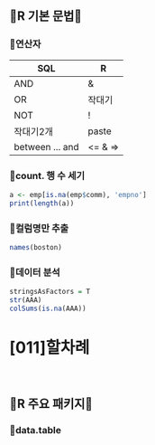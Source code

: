 ## 💫R 기본 문법💫   
### 📍연산자 
SQL      | R     
--------------------|--------------------
AND | &
OR | 작대기
NOT | !
작대기2개 | paste
between ... and | <= & =>

### 📍count. 행 수 세기
```r
a <- emp[is.na(emp$comm), 'empno']
print(length(a))
```

### 📍컬럼명만 추출
```r
names(boston)
```

### 📍데이터 분석 
```r
stringsAsFactors = T
str(AAA)
colSums(is.na(AAA))
```

# [011]할차례


&nbsp;

## 💫R 주요 패키지💫
### 📍data.table 
